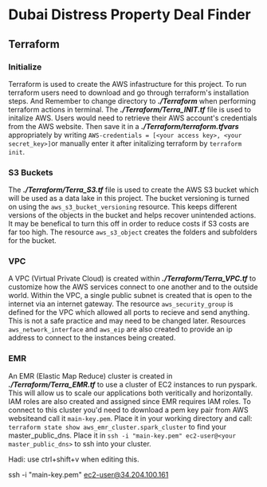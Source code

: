 # Dubai Distress Property Deal Finder
## Terraform
### Initialize
Terraform is used to create the AWS infastructure for this project. To run terraform users need to download and go through terraform's installation steps. And Remember to change directory to ***./Terraform*** when performing terraform actions in terminal. The ***./Terraform/Terra_INIT.tf*** file is used to initalize AWS. Users would need to retrieve their AWS account's credentials from the AWS website. Then save it in a ***./Terraform/terraform.tfvars*** appropriately by writing `AWS-credentials = [<your access key>, <your secret_key>]`or manually enter it after initalizing terraform by `terraform init`. 
### S3 Buckets
The ***./Terraform/Terra_S3.tf*** file is used to create the AWS S3 bucket which will be used as a data lake in this project. The bucket versioning is turned on using the `aws_s3_bucket_versioning` resource. This keeps different versions of the objects in the bucket and helps recover unintended actions. It may be benefical to turn this off in order to reduce costs if S3 costs are far too high. The resource `aws_s3_object` creates the folders and subfolders for the bucket.
### VPC
A VPC (Virtual Private Cloud) is created within ***./Terraform/Terra_VPC.tf*** to customize how the AWS services connect to one another and to the outside world. Within the VPC, a single public subnet is created that is open to the internet via an internet gateway. The resource `aws_security_group` is defined for the VPC which allowed all ports to recieve and send anything. This is not a safe practice and may need to be changed later. Resources `aws_network_interface` and `aws_eip` are also created to provide an ip address to connect to the instances being created.
### EMR
An EMR (Elastic Map Reduce) cluster is created in ***./Terraform/Terra_EMR.tf*** to use a cluster of EC2 instances to run pyspark. This will allow us to scale our applications both veritically and horizontally. IAM roles are also created and assigned since EMR requires IAM roles. To connect to this cluster you'd need to download a pem key pair from AWS websiteand call it `main-key.pem`. Place it in your working directory and call: `terraform state show aws_emr_cluster.spark_cluster` to find your master_public_dns. Place it in `ssh -i "main-key.pem" ec2-user@<your master_public_dns>` to ssh into your cluster.

Hadi: use ctrl+shift+v when editing this.

ssh -i "main-key.pem" ec2-user@34.204.100.161